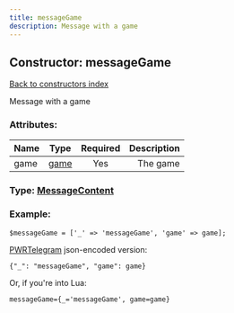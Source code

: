 ```yaml
---
title: messageGame
description: Message with a game
---
```

## Constructor: messageGame  
[Back to constructors index](index.md)



Message with a game

### Attributes:

| Name     |    Type       | Required | Description |
|----------|:-------------:|:--------:|------------:|
|game|[game](../types/game.md) | Yes|The game|



### Type: [MessageContent](../types/MessageContent.md)


### Example:

```
$messageGame = ['_' => 'messageGame', 'game' => game];
```  

[PWRTelegram](https://pwrtelegram.xyz) json-encoded version:

```
{"_": "messageGame", "game": game}
```


Or, if you're into Lua:  


```
messageGame={_='messageGame', game=game}

```


